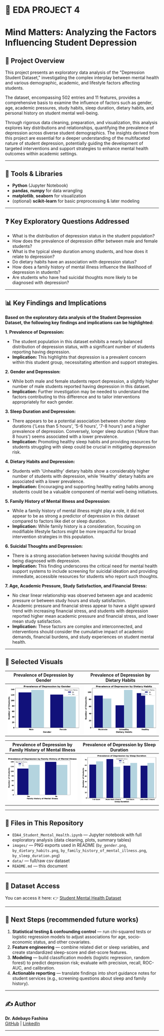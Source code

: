 # 🧠 EDA PROJECT 4
# Mind Matters: Analyzing the Factors Influencing Student Depression

## 📌 Project Overview
This project presents an exploratory data analysis of the "Depression Student Dataset," investigating the complex interplay between mental health and various demographic, academic, and lifestyle factors affecting students.

The dataset, encompassing 502 entries and 11 features, provides a comprehensive basis to examine the influence of factors such as gender, age, academic pressures, study habits, sleep duration, dietary habits, and personal history on student mental well-being.

Through rigorous data cleaning, preparation, and visualization, this analysis explores key distributions and relationships, quantifying the prevalence of depression across diverse student demographics. The insights derived from this project are essential for a deeper understanding of the multifaceted nature of student depression, potentially guiding the development of targeted interventions and support strategies to enhance mental health outcomes within academic settings.

---

## 🧰 Tools & Libraries
- **Python** (Jupyter Notebook)  
- **pandas**, **numpy** for data wrangling  
- **matplotlib**, **seaborn** for visualization  
- (optional) **scikit-learn** for basic preprocessing & later modeling

---

## ❓ Key Exploratory Questions Addressed
- What is the distribution of depression status in the student population?
- How does the prevalence of depression differ between male and female students?
- What is the typical sleep duration among students, and how does it relate to depression?
- Do dietary habits have an association with depression status?
- How does a family history of mental illness influence the likelihood of depression in students?
- Are students who have had suicidal thoughts more likely to be diagnosed with depression?

---

## 📊 Key Findings and Implications

**Based on the exploratory data analysis of the Student Depression Dataset, the following key findings and implications can be highlighted:**

**1. Prevalence of Depression:**
- The student population in this dataset exhibits a nearly balanced distribution of depression status, with a significant number of students reporting having depression.
- **Implication:** This highlights that depression is a prevalent concern within this student group, necessitating attention and support strategies.

**2. Gender and Depression:**
- While both male and female students report depression, a slightly higher number of male students reported having depression in this dataset.
- **Implication:** Further investigation may be needed to understand the factors contributing to this difference and to tailor interventions appropriately for each gender.

**3. Sleep Duration and Depression:**
- There appears to be a potential association between shorter sleep durations ('Less than 5 hours', '5-6 hours', '7-8 hours') and a higher prevalence of depression. Conversely, longer sleep duration ('More than 8 hours') seems associated with a lower prevalence.
- **Implication:** Promoting healthy sleep habits and providing resources for students struggling with sleep could be crucial in mitigating depression risk.

**4. Dietary Habits and Depression:**
- Students with 'Unhealthy' dietary habits show a considerably higher number of students with depression, while 'Healthy' dietary habits are associated with a lower prevalence.
- **Implication:** Encouraging and supporting healthy eating habits among students could be a valuable component of mental well-being initiatives.

**5. Family History of Mental Illness and Depression:**
- While a family history of mental illness might play a role, it did not appear to be as strong a predictor of depression in this dataset compared to factors like diet or sleep duration.
- **Implication:** While family history is a consideration, focusing on modifiable lifestyle factors might be more impactful for broad intervention strategies in this population.

**6. Suicidal Thoughts and Depression:**
- There is a strong association between having suicidal thoughts and being diagnosed with depression.
- **Implication:** This finding underscores the critical need for mental health support systems to include screening for suicidal ideation and providing immediate, accessible resources for students who report such thoughts.

**7. Age, Academic Pressure, Study Satisfaction, and Financial Stress:**
- No clear linear relationship was observed between age and academic pressure or between study hours and study satisfaction.
- Academic pressure and financial stress appear to have a slight upward trend with increasing financial stress, and students with depression reported higher mean academic pressure and financial stress, and lower mean study satisfaction.
- **Implication:** These factors are complex and interconnected, and interventions should consider the cumulative impact of academic demands, financial burdens, and study experiences on student mental health.

---

## 📸 Selected Visuals

| Prevalence of Depression by Gender | Prevalence of Depression by Dietary Habits |
|----------------------|----------------|
| ![By Gender](images/by_gender.png) | ![By Dietary Habits](images/by_dietary_habits.png) |

| Prevalence of Depression by Family History of Mental Illness | Prevalence of Depression by Sleep Duration |
|----------------------------------|----------------|
| ![By Family History](images/by_family_history_of_mental_illness.png) | ![By Sleep Duration](images/by_sleep_duration.png) |

---

## 📁 Files in This Repository
- `EDA4_Student_Mental_Health.ipynb` — Jupyter notebook with full exploratory analysis (data cleaning, plots, summary tables)  
- `images/` — PNG exports used in README (`by_gender.png`, `by_dietary_habits.png`, `by_family_history_of_mental_illness.png`, `by_sleep_duration.png`)  
- `data/` — full/raw csv dataset  
- `README.md` — this document

---

## 📂 Dataset Access
You can access it here:
👉 [Student Mental Health Dataset](https://www.kaggle.com/datasets/ikynahidwin/depression-student-dataset?resource=download)

---

## 🚀 Next Steps (recommended future works)
1. **Statistical testing & confounding control** — run chi-squared tests or logistic regression models to adjust associations for age, socio-economic status, and other covariates.  
2. **Feature engineering** — combine related diet or sleep variables, and create standardized sleep-score and diet-score features.  
3. **Modeling** — build classification models (logistic regression, random forest) to predict depression risk; evaluate with precision, recall, ROC-AUC, and calibration.  
4. **Actionable reporting** — translate findings into short guidance notes for student services (e.g., screening questions about sleep and family history).  

---

## ✍️ Author
**Dr. Adebayo Fashina**  
[GitHub](https://github.com/dradebayotech) | [LinkedIn](https://www.linkedin.com/in/your-link-here)

---

